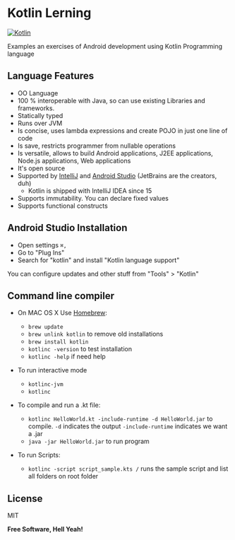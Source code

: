 # Kotlin Lerning

[![Kotlin](https://koenig-media.raywenderlich.com/uploads/2016/07/Kotlin-feature-250x250.png)](https://kotlinlang.org/)

Examples an exercises of Android development using Kotlin Programming language

## Language Features

  - OO Language
  - 100 % interoperable with Java, so can use existing Libraries and frameworks.
  - Statically typed
  - Runs over JVM
  - Is concise, uses lambda expressions and create POJO in just one line of code
  - Is save, restricts programmer from nullable operations
  - Is versatile, allows to build Android applications, J2EE applications, Node.js applications, Web applications
  - It's open source
  - Supported by [IntelliJ](https://www.jetbrains.com/idea/) and [Android Studio](https://developer.android.com/studio/index.html) (JetBrains are the creators, duh)
    - Kotlin is shipped with IntelliJ IDEA since 15
  - Supports immutability. You can declare fixed values
  - Supports functional constructs

## Android Studio Installation

  - Open settings `⌘,`
  - Go to "Plug Ins"
  - Search for "kotlin" and install "Kotlin language support"

  You can configure updates and other stuff from "Tools" > "Kotlin"

## Command line compiler

  - On MAC OS X Use [Homebrew](https://brew.sh/):
    - `brew update`
    - `brew unlink kotlin` to remove old installations
    - `brew install kotlin`
    - `kotlinc -version` to test installation
    - `kotlinc -help` if need help

  - To run interactive mode
    - `kotlinc-jvm`
    - `kotlinc`

  - To compile and run a .kt file:
    - `kotlinc HelloWorld.kt -include-runtime -d HelloWorld.jar` to compile. `-d` indicates the output `-include-runtime` indicates we want a .jar
    - `java -jar HelloWorld.jar` to run program

  - To run Scripts:
    - `kotlinc -script script_sample.kts /` runs the sample script and list all folders on root folder


License
----

MIT


**Free Software, Hell Yeah!**
